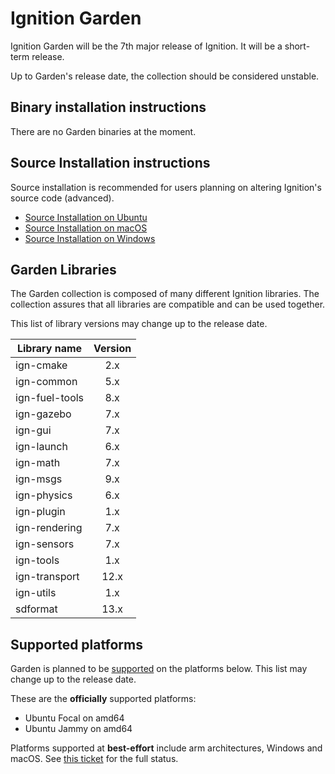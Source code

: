 # Ignition Garden

Ignition Garden will be the 7th major release of Ignition. It will be a
short-term release.

Up to Garden's release date, the collection should be considered unstable.

## Binary installation instructions

There are no Garden binaries at the moment.

## Source Installation instructions

Source installation is recommended for users planning on altering Ignition's source code (advanced).

 * [Source Installation on Ubuntu](install_ubuntu_src)
 * [Source Installation on macOS](install_osx_src)
 * [Source Installation on Windows](install_windows_src)

## Garden Libraries

The Garden collection is composed of many different Ignition libraries. The
collection assures that all libraries are compatible and can be used together.

This list of library versions may change up to the release date.

| Library name       | Version       |
| ------------------ |:-------------:|
|   ign-cmake        |       2.x     |
|   ign-common       |       5.x     |
|   ign-fuel-tools   |       8.x     |
|   ign-gazebo       |       7.x     |
|   ign-gui          |       7.x     |
|   ign-launch       |       6.x     |
|   ign-math         |       7.x     |
|   ign-msgs         |       9.x     |
|   ign-physics      |       6.x     |
|   ign-plugin       |       1.x     |
|   ign-rendering    |       7.x     |
|   ign-sensors      |       7.x     |
|   ign-tools        |       1.x     |
|   ign-transport    |      12.x     |
|   ign-utils        |       1.x     |
|   sdformat         |      13.x     |

## Supported platforms

Garden is planned to be [supported](/docs/all/releases) on the platforms below.
This list may change up to the release date.

These are the **officially** supported platforms:

* Ubuntu Focal on amd64
* Ubuntu Jammy on amd64

Platforms supported at **best-effort** include arm architectures, Windows and
macOS. See
[this ticket](https://github.com/ignition-tooling/release-tools/issues/597)
for the full status.
